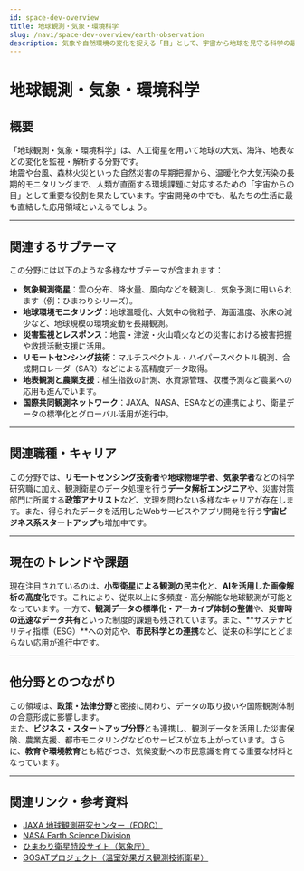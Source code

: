```yaml
---
id: space-dev-overview
title: 地球観測・気象・環境科学
slug: /navi/space-dev-overview/earth-observation
description: 気象や自然環境の変化を捉える「目」として、宇宙から地球を見守る科学の最前線。
---
```


# 地球観測・気象・環境科学

## 概要

「地球観測・気象・環境科学」は、人工衛星を用いて地球の大気、海洋、地表などの変化を監視・解析する分野です。  
地震や台風、森林火災といった自然災害の早期把握から、温暖化や大気汚染の長期的モニタリングまで、人類が直面する環境課題に対応するための「宇宙からの目」として重要な役割を果たしています。宇宙開発の中でも、私たちの生活に最も直結した応用領域といえるでしょう。

---

## 関連するサブテーマ

この分野には以下のような多様なサブテーマが含まれます：

- **気象観測衛星**：雲の分布、降水量、風向などを観測し、気象予測に用いられます（例：ひまわりシリーズ）。
- **地球環境モニタリング**：地球温暖化、大気中の微粒子、海面温度、氷床の減少など、地球規模の環境変動を長期観測。
- **災害監視とレスポンス**：地震・津波・火山噴火などの災害における被害把握や救援活動支援に活用。
- **リモートセンシング技術**：マルチスペクトル・ハイパースペクトル観測、合成開口レーダ（SAR）などによる高精度データ取得。
- **地表観測と農業支援**：植生指数の計測、水資源管理、収穫予測など農業への応用も進んでいます。
- **国際共同観測ネットワーク**：JAXA、NASA、ESAなどの連携により、衛星データの標準化とグローバル活用が進行中。

---

## 関連職種・キャリア

この分野では、**リモートセンシング技術者**や**地球物理学者**、**気象学者**などの科学研究職に加え、観測衛星のデータ処理を行う**データ解析エンジニア**や、災害対策部門に所属する**政策アナリスト**など、文理を問わない多様なキャリアが存在します。また、得られたデータを活用したWebサービスやアプリ開発を行う**宇宙ビジネス系スタートアップ**も増加中です。

---

## 現在のトレンドや課題

現在注目されているのは、**小型衛星による観測の民主化**と、**AIを活用した画像解析の高度化**です。これにより、従来以上に多頻度・高分解能な地球観測が可能となっています。一方で、**観測データの標準化・アーカイブ体制の整備**や、**災害時の迅速なデータ共有**といった制度的課題も残されています。また、**サステナビリティ指標（ESG）**への対応や、**市民科学との連携**など、従来の科学にとどまらない応用が進行中です。

---

## 他分野とのつながり

この領域は、**政策・法律分野**と密接に関わり、データの取り扱いや国際観測体制の合意形成に影響します。  
また、**ビジネス・スタートアップ分野**とも連携し、観測データを活用した災害保険、農業支援、都市モニタリングなどのサービスが立ち上がっています。さらに、**教育や環境教育**とも結びつき、気候変動への市民意識を育てる重要な材料となっています。

---

## 関連リンク・参考資料

- [JAXA 地球観測研究センター（EORC）](https://www.eorc.jaxa.jp/)
- [NASA Earth Science Division](https://science.nasa.gov/earth-science)
- [ひまわり衛星特設サイト（気象庁）](https://www.data.jma.go.jp/mscweb/ja/himawari89/)
- [GOSATプロジェクト（温室効果ガス観測技術衛星）](https://www.gosat.nies.go.jp/)
